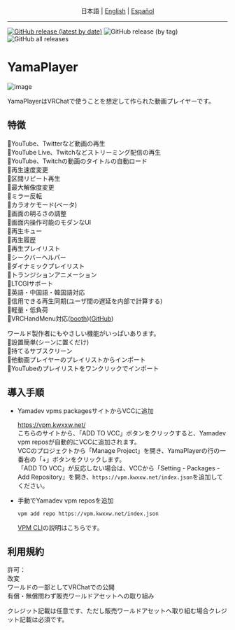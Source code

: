 <center>

日本語 | [English](README-en.md) | [Español](README-es.md)

</center>

---

[![GitHub release (latest by date)](https://img.shields.io/github/v/release/koorimizuw/YamaPlayer?label=release)](https://github.com/koorimizuw/YamaPlayer/releases)
![GitHub release (by tag)](https://img.shields.io/github/downloads/koorimizuw/YamaPlayer/latest/total)
![GitHub all releases](https://img.shields.io/github/downloads/koorimizuw/YamaPlayer/total?label=total%20downloads)

# YamaPlayer

![image](https://github.com/user-attachments/assets/fc345e20-8c4d-4218-b7f5-f5efe5d055a0)

YamaPlayerはVRChatで使うことを想定して作られた動画プレイヤーです。

## 特徴

🌟YouTube、Twitterなど動画の再生  
🌟YouTube Live、Twitchなどストリーミング配信の再生  
🌟YouTube、Twitchの動画のタイトルの自動ロード  
🌟再生速度変更  
🌟区間リピート再生  
🌟最大解像度変更  
🌟ミラー反転  
🌟カラオケモード(ベータ)  
🌟画面の明るさの調整  
🌟画面内操作可能のモダンなUI  
🌟再生キュー  
🌟再生履歴  
🌟再生プレイリスト  
🌟シークバーヘルパー  
🌟ダイナミックプレイリスト  
🌟トランジションアニメーション  
🌟LTCGIサポート  
🌟英語・中国語・韓国語対応  
🌟信用できる再生同期(ユーザ間の遅延を内部で計算する)  
🌟軽量・低負荷  
🌟VRCHandMenu対応([booth](https://yamadev.booth.pm/items/4201369))([GitHub](https://github.com/koorimizuw/VRCHandMenu))

ワールド製作者にもやさしい機能がいっぱいあります。  
🌟設置簡単(シーンに置くだけ)  
🌟持てるサブスクリーン  
🌟他動画プレイヤーのプレイリストからインポート  
🌟YouTubeのプレイリストをワンクリックでインポート

## 導入手順
- Yamadev vpms packagesサイトからVCCに追加

  https://vpm.kwxxw.net/  
  こちらのサイトから、「ADD TO VCC」ボタンをクリックすると、Yamadev vpm reposが自動的にVCCに追加されます。  
  VCCのプロジェクトから「Manage Project」を開き、YamaPlayerの行の一番右の「+」ボタンをクリックします。  
  「ADD TO VCC」が反応しない場合は、VCCから「Setting - Packages - Add Repository」を開き、```https://vpm.kwxxw.net/index.json```を追加してください。
- 手動でYamadev vpm reposを追加
  
  ```
  vpm add repo https://vpm.kwxxw.net/index.json
  ```
  [VPM CLI](https://vcc.docs.vrchat.com/vpm/cli/)の説明はこちらです。

## 利用規約
許可：  
改変  
ワールドの一部としてVRChatでの公開  
有償・無償問わず販売ワールドアセットへの取り組み  

クレジット記載は任意です、ただし販売ワールドアセットへ取り組む場合クレジット記載は必須です。  
